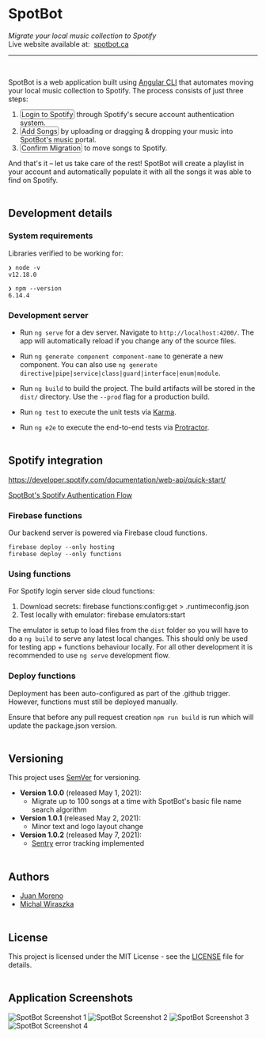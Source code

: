 # SpotBot

<i>Migrate your local music collection to Spotify</i><br>
Live website available at:&nbsp; [spotbot.ca](https://spotbot.ca/)
***
<br>

SpotBot is a web application built using [Angular CLI](https://github.com/angular/angular-cli) that automates moving your local music collection to Spotify. The process consists of just three steps:

1. <span style="border: 1px solid grey; border-radius: 4px; padding: 0 2px;">
    Login to Spotify</span> through Spotify's secure account authentication system.
2. <span style="border: 1px solid grey; border-radius: 4px; padding: 0 2px;">
    Add Songs</span> by uploading or dragging & dropping your music into SpotBot's music portal.
3. <span style="border: 1px solid grey; border-radius: 4px; padding: 0 2px;">
    Confirm Migration</span> to move songs to Spotify.

And that's it – let us take care of the rest! SpotBot will create a playlist in your account and automatically populate it with all the songs it was able to find on Spotify.
<br><br>

## Development details

### System requirements

Libraries verified to be working for:

```
❯ node -v
v12.18.0

❯ npm --version
6.14.4
```

### Development server

* Run `ng serve` for a dev server. Navigate to `http://localhost:4200/`. The app will automatically reload if you change any of the source files.

* Run `ng generate component component-name` to generate a new component. You can also use `ng generate directive|pipe|service|class|guard|interface|enum|module`.

* Run `ng build` to build the project. The build artifacts will be stored in the `dist/` directory. Use the `--prod` flag for a production build.

* Run `ng test` to execute the unit tests via [Karma](https://karma-runner.github.io).

* Run `ng e2e` to execute the end-to-end tests via [Protractor](http://www.protractortest.org/).
<br><br>

## Spotify integration

https://developer.spotify.com/documentation/web-api/quick-start/

[SpotBot's Spotify Authentication Flow](https://docs.google.com/presentation/d/1qqGzH50ScbGdxuPcqgEPWwTDu0lu40HsVcIGo_vSNFk/edit)


### Firebase functions
Our backend server is powered via Firebase cloud functions.
```
firebase deploy --only hosting
firebase deploy --only functions
```


### Using functions

For Spotify login server side cloud functions:
1. Download secrets: firebase functions:config:get > .runtimeconfig.json
2. Test locally with emulator: firebase emulators:start

The emulator is setup to load files from the `dist` folder so you will have to do a `ng build` to serve any latest local changes. This should only be used for testing app + functions behaviour locally. For all other development it is recommended to use `ng serve` development flow.

### Deploy functions

Deployment has been auto-configured as part of the .github trigger. However, functions must still be deployed manually.

Ensure that before any pull request creation `npm run build` is run which will update the package.json version.
<br><br>

## Versioning

This project uses [SemVer](http://semver.org) for versioning.
* **Version 1.0.0** (released May 1, 2021):
    * Migrate up to 100 songs at a time with SpotBot's basic file name search algorithm
* **Version 1.0.1** (released May 2, 2021):
    * Minor text and logo layout change
* **Version 1.0.2** (released May 7, 2021):
    * [Sentry](https://sentry.io/welcome/) error tracking implemented
<br><br>

## Authors

* [Juan Moreno](https://github.com/juansolu)
* [Michal Wiraszka](https://github.com/mwiraszka)
<br><br>

## License

This project is licensed under the MIT License - see the [LICENSE](LICENSE) file for details.
<br><br>

## Application Screenshots
![SpotBot Screenshot 1](screenshots/screenshot-1.png "SpotBot - Login")
![SpotBot Screenshot 2](screenshots/screenshot-2.png "SpotBot - Drag & Drop")
![SpotBot Screenshot 3](screenshots/screenshot-3.png "SpotBot - Long List")
![SpotBot Screenshot 4](screenshots/screenshot-4.png "SpotBot - Spotify Playlist")


